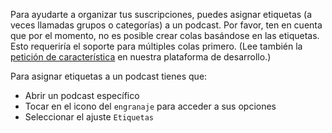 Para ayudarte a organizar tus suscripciones, puedes asignar etiquetas (a veces
llamadas grupos o categorías) a un podcast. Por favor, ten en cuenta que por el
momento, no es posible crear colas basándose en las etiquetas. Esto requeriría
el soporte para múltiples colas primero. (Lee también la [petición de
característica](https://github.com/AntennaPod/AntennaPod/issues/2648) en nuestra
plataforma de desarrollo.)

Para asignar etiquetas a un podcast tienes que:

- Abrir un podcast específico
- Tocar en el icono del `engranaje` para acceder a sus opciones
- Seleccionar el ajuste `Etiquetas`
